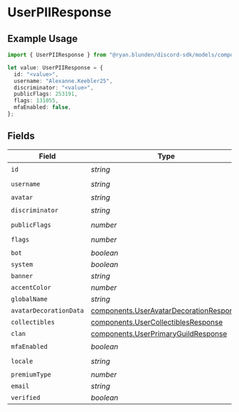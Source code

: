 # UserPIIResponse

## Example Usage

```typescript
import { UserPIIResponse } from "@ryan.blunden/discord-sdk/models/components";

let value: UserPIIResponse = {
  id: "<value>",
  username: "Alexanne.Keebler25",
  discriminator: "<value>",
  publicFlags: 253191,
  flags: 131055,
  mfaEnabled: false,
};
```

## Fields

| Field                                                                                              | Type                                                                                               | Required                                                                                           | Description                                                                                        |
| -------------------------------------------------------------------------------------------------- | -------------------------------------------------------------------------------------------------- | -------------------------------------------------------------------------------------------------- | -------------------------------------------------------------------------------------------------- |
| `id`                                                                                               | *string*                                                                                           | :heavy_check_mark:                                                                                 | N/A                                                                                                |
| `username`                                                                                         | *string*                                                                                           | :heavy_check_mark:                                                                                 | N/A                                                                                                |
| `avatar`                                                                                           | *string*                                                                                           | :heavy_minus_sign:                                                                                 | N/A                                                                                                |
| `discriminator`                                                                                    | *string*                                                                                           | :heavy_check_mark:                                                                                 | N/A                                                                                                |
| `publicFlags`                                                                                      | *number*                                                                                           | :heavy_check_mark:                                                                                 | N/A                                                                                                |
| `flags`                                                                                            | *number*                                                                                           | :heavy_check_mark:                                                                                 | N/A                                                                                                |
| `bot`                                                                                              | *boolean*                                                                                          | :heavy_minus_sign:                                                                                 | N/A                                                                                                |
| `system`                                                                                           | *boolean*                                                                                          | :heavy_minus_sign:                                                                                 | N/A                                                                                                |
| `banner`                                                                                           | *string*                                                                                           | :heavy_minus_sign:                                                                                 | N/A                                                                                                |
| `accentColor`                                                                                      | *number*                                                                                           | :heavy_minus_sign:                                                                                 | N/A                                                                                                |
| `globalName`                                                                                       | *string*                                                                                           | :heavy_minus_sign:                                                                                 | N/A                                                                                                |
| `avatarDecorationData`                                                                             | [components.UserAvatarDecorationResponse](../../models/components/useravatardecorationresponse.md) | :heavy_minus_sign:                                                                                 | N/A                                                                                                |
| `collectibles`                                                                                     | [components.UserCollectiblesResponse](../../models/components/usercollectiblesresponse.md)         | :heavy_minus_sign:                                                                                 | N/A                                                                                                |
| `clan`                                                                                             | [components.UserPrimaryGuildResponse](../../models/components/userprimaryguildresponse.md)         | :heavy_minus_sign:                                                                                 | N/A                                                                                                |
| `mfaEnabled`                                                                                       | *boolean*                                                                                          | :heavy_check_mark:                                                                                 | N/A                                                                                                |
| `locale`                                                                                           | *string*                                                                                           | :heavy_check_mark:                                                                                 | N/A                                                                                                |
| `premiumType`                                                                                      | *number*                                                                                           | :heavy_minus_sign:                                                                                 | N/A                                                                                                |
| `email`                                                                                            | *string*                                                                                           | :heavy_minus_sign:                                                                                 | N/A                                                                                                |
| `verified`                                                                                         | *boolean*                                                                                          | :heavy_minus_sign:                                                                                 | N/A                                                                                                |